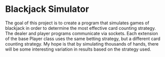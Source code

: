 # Blackjack Simulator
The goal of this project is to create a program that simulates games of blackjack in order to determine the most effective card counting strategy. The dealer and player programs communicate via sockets. Each extension of the base Player class uses the same betting strategy, but a different card counting strategy. My hope is that by simulating thousands of hands, there will be some interesting variation in results based on the strategy used.
